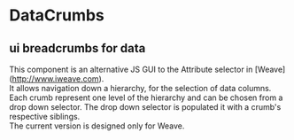 # DataCrumbs
## ui breadcrumbs for data

This component is an alternative JS GUI to the Attribute selector in [Weave] (http://www.iweave.com).  
It allows navigation down a hierarchy, for the selection of data columns.
Each crumb represent one level of the hierarchy and can be chosen from a drop down selector. The drop down selector is populated it with a crumb's respective siblings.  
The current version is designed only for Weave. 
